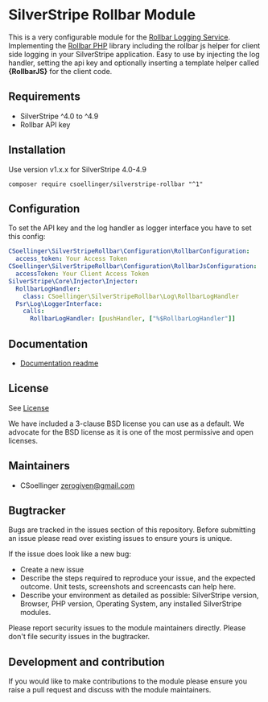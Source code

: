 # SilverStripe Rollbar Module

This is a very configurable module for the [Rollbar Logging Service](https://rollbar.com/). Implementing the [Rollbar PHP](https://github.com/rollbar/rollbar-php) library including the rollbar js helper for client side logging in your SilverStripe application. Easy to use by injecting the log handler, setting the api key and optionally inserting a template helper called **{RollbarJS}** for the client code.

## Requirements

* SilverStripe ^4.0 to ^4.9
* Rollbar API key

## Installation

Use version v1.x.x for SilverStripe 4.0-4.9
```
composer require csoellinger/silverstripe-rollbar "^1"
```

## Configuration

To set the API key and the log handler as logger interface you have to set this config:

```yaml
CSoellinger\SilverStripeRollbar\Configuration\RollbarConfiguration:
  access_token: Your Access Token
CSoellinger\SilverStripeRollbar\Configuration\RollbarJsConfiguration:
  accessToken: Your Client Access Token
SilverStripe\Core\Injector\Injector:
  RollbarLogHandler:
    class: CSoellinger\SilverStripeRollbar\Log\RollbarLogHandler
  Psr\Log\LoggerInterface:
    calls:
      RollbarLogHandler: [pushHandler, ["%$RollbarLogHandler"]]
```

## Documentation
 * [Documentation readme](docs/en/index.md)

## License
See [License](license.md)

We have included a 3-clause BSD license you can use as a default. We advocate for the BSD license as it is one of the most permissive and open licenses.

## Maintainers
 * CSoellinger <zerogiven@gmail.com>

## Bugtracker
Bugs are tracked in the issues section of this repository. Before submitting an issue please read over
existing issues to ensure yours is unique.

If the issue does look like a new bug:

 - Create a new issue
 - Describe the steps required to reproduce your issue, and the expected outcome. Unit tests, screenshots
 and screencasts can help here.
 - Describe your environment as detailed as possible: SilverStripe version, Browser, PHP version,
 Operating System, any installed SilverStripe modules.

Please report security issues to the module maintainers directly. Please don't file security issues in the bugtracker.

## Development and contribution
If you would like to make contributions to the module please ensure you raise a pull request and discuss with the module maintainers.

